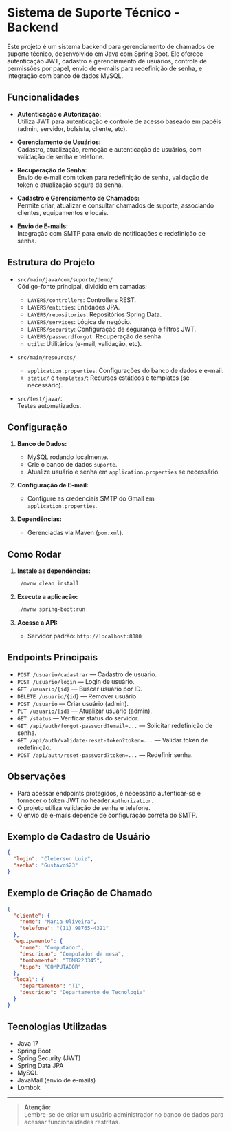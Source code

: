 # Sistema de Suporte Técnico - Backend

Este projeto é um sistema backend para gerenciamento de chamados de suporte técnico, desenvolvido em Java com Spring Boot. Ele oferece autenticação JWT, cadastro e gerenciamento de usuários, controle de permissões por papel, envio de e-mails para redefinição de senha, e integração com banco de dados MySQL.

## Funcionalidades

- **Autenticação e Autorização:**  
  Utiliza JWT para autenticação e controle de acesso baseado em papéis (admin, servidor, bolsista, cliente, etc).

- **Gerenciamento de Usuários:**  
  Cadastro, atualização, remoção e autenticação de usuários, com validação de senha e telefone.

- **Recuperação de Senha:**  
  Envio de e-mail com token para redefinição de senha, validação de token e atualização segura da senha.

- **Cadastro e Gerenciamento de Chamados:**  
  Permite criar, atualizar e consultar chamados de suporte, associando clientes, equipamentos e locais.

- **Envio de E-mails:**  
  Integração com SMTP para envio de notificações e redefinição de senha.

## Estrutura do Projeto

- `src/main/java/com/suporte/demo/`  
  Código-fonte principal, dividido em camadas:
  - `LAYERS/controllers`: Controllers REST.
  - `LAYERS/entities`: Entidades JPA.
  - `LAYERS/repositories`: Repositórios Spring Data.
  - `LAYERS/services`: Lógica de negócio.
  - `LAYERS/security`: Configuração de segurança e filtros JWT.
  - `LAYERS/passwordforgot`: Recuperação de senha.
  - `utils`: Utilitários (e-mail, validação, etc).

- `src/main/resources/`  
  - `application.properties`: Configurações do banco de dados e e-mail.
  - `static/` e `templates/`: Recursos estáticos e templates (se necessário).

- `src/test/java/`:  
  Testes automatizados.

## Configuração

1. **Banco de Dados:**  
   - MySQL rodando localmente.
   - Crie o banco de dados `suporte`.
   - Atualize usuário e senha em `application.properties` se necessário.

2. **Configuração de E-mail:**  
   - Configure as credenciais SMTP do Gmail em `application.properties`.

3. **Dependências:**  
   - Gerenciadas via Maven (`pom.xml`).

## Como Rodar

1. **Instale as dependências:**
   ```sh
   ./mvnw clean install
   ```

2. **Execute a aplicação:**
   ```sh
   ./mvnw spring-boot:run
   ```

3. **Acesse a API:**  
   - Servidor padrão: `http://localhost:8080`

## Endpoints Principais

- `POST /usuario/cadastrar` — Cadastro de usuário.
- `POST /usuario/login` — Login de usuário.
- `GET /usuario/{id}` — Buscar usuário por ID.
- `DELETE /usuario/{id}` — Remover usuário.
- `POST /usuario` — Criar usuário (admin).
- `PUT /usuario/{id}` — Atualizar usuário (admin).
- `GET /status` — Verificar status do servidor.
- `GET /api/auth/forgot-password?email=...` — Solicitar redefinição de senha.
- `GET /api/auth/validate-reset-token?token=...` — Validar token de redefinição.
- `POST /api/auth/reset-password?token=...` — Redefinir senha.

## Observações

- Para acessar endpoints protegidos, é necessário autenticar-se e fornecer o token JWT no header `Authorization`.
- O projeto utiliza validação de senha e telefone.
- O envio de e-mails depende de configuração correta do SMTP.

## Exemplo de Cadastro de Usuário

```json
{
  "login": "Cleberson Luiz",
  "senha": "Gustavo$23"
}
```

## Exemplo de Criação de Chamado

```json
{
  "cliente": {
    "nome": "Maria Oliveira",
    "telefone": "(11) 98765-4321"
  },
  "equipamento": {
    "nome": "Computador",
    "descricao": "Computador de mesa",
    "tombamento": "TOMB223345",
    "tipo": "COMPUTADOR"
  },
  "local": {
    "departamento": "TI",
    "descricao": "Departamento de Tecnologia"
  }
}
```

## Tecnologias Utilizadas

- Java 17
- Spring Boot
- Spring Security (JWT)
- Spring Data JPA
- MySQL
- JavaMail (envio de e-mails)
- Lombok

---

> **Atenção:**  
> Lembre-se de criar um usuário administrador no banco de dados para acessar funcionalidades restritas.
